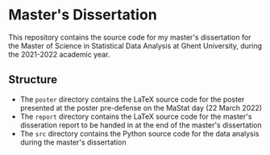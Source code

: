 # Master's Dissertation

This repository contains the source code for my master's dissertation for the Master of Science in Statistical Data Analysis at Ghent University, during the 2021-2022 academic year.

## Structure

- The `poster` directory contains the LaTeX source code for the poster presented at the poster pre-defense on the MaStat day (22 March 2022)
- The `report` directory contains the LaTeX source code for the master's disseration report to be handed in at the end of the master's dissertation
- The `src` directory contains the Python source code for the data analysis during the master's dissertation
